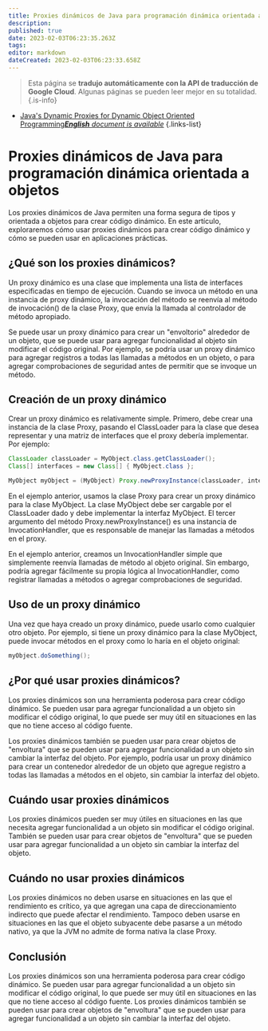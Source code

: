 ```yaml
---
title: Proxies dinámicos de Java para programación dinámica orientada a objetos
description: 
published: true
date: 2023-02-03T06:23:35.263Z
tags: 
editor: markdown
dateCreated: 2023-02-03T06:23:33.658Z
---
```


> Esta página se **tradujo automáticamente con la API de traducción de Google Cloud**.
Algunas páginas se pueden leer mejor en su totalidad.{.is-info}



- [Java's Dynamic Proxies for Dynamic Object Oriented Programming***English** document is available*](/en/Knowledge-base/Java/java-s-dynamic-proxies-for-dynamic-object-oriented-programming)
{.links-list}



# Proxies dinámicos de Java para programación dinámica orientada a objetos

Los proxies dinámicos de Java permiten una forma segura de tipos y orientada a objetos para crear código dinámico. En este artículo, exploraremos cómo usar proxies dinámicos para crear código dinámico y cómo se pueden usar en aplicaciones prácticas.

## ¿Qué son los proxies dinámicos?

Un proxy dinámico es una clase que implementa una lista de interfaces especificadas en tiempo de ejecución. Cuando se invoca un método en una instancia de proxy dinámico, la invocación del método se reenvía al método de invocación() de la clase Proxy, que envía la llamada al controlador de método apropiado.

Se puede usar un proxy dinámico para crear un "envoltorio" alrededor de un objeto, que se puede usar para agregar funcionalidad al objeto sin modificar el código original. Por ejemplo, se podría usar un proxy dinámico para agregar registros a todas las llamadas a métodos en un objeto, o para agregar comprobaciones de seguridad antes de permitir que se invoque un método.

## Creación de un proxy dinámico

Crear un proxy dinámico es relativamente simple. Primero, debe crear una instancia de la clase Proxy, pasando el ClassLoader para la clase que desea representar y una matriz de interfaces que el proxy debería implementar. Por ejemplo:

```java
ClassLoader classLoader = MyObject.class.getClassLoader();
Class[] interfaces = new Class[] { MyObject.class };

MyObject myObject = (MyObject) Proxy.newProxyInstance(classLoader, interfaces, new MyObjectInvocationHandler(myObject));
```

En el ejemplo anterior, usamos la clase Proxy para crear un proxy dinámico para la clase MyObject. La clase MyObject debe ser cargable por el ClassLoader dado y debe implementar la interfaz MyObject. El tercer argumento del método Proxy.newProxyInstance() es una instancia de InvocationHandler, que es responsable de manejar las llamadas a métodos en el proxy.

En el ejemplo anterior, creamos un InvocationHandler simple que simplemente reenvía llamadas de método al objeto original. Sin embargo, podría agregar fácilmente su propia lógica al InvocationHandler, como registrar llamadas a métodos o agregar comprobaciones de seguridad.

## Uso de un proxy dinámico

Una vez que haya creado un proxy dinámico, puede usarlo como cualquier otro objeto. Por ejemplo, si tiene un proxy dinámico para la clase MyObject, puede invocar métodos en el proxy como lo haría en el objeto original:

```java
myObject.doSomething();
```

## ¿Por qué usar proxies dinámicos?

Los proxies dinámicos son una herramienta poderosa para crear código dinámico. Se pueden usar para agregar funcionalidad a un objeto sin modificar el código original, lo que puede ser muy útil en situaciones en las que no tiene acceso al código fuente.

Los proxies dinámicos también se pueden usar para crear objetos de "envoltura" que se pueden usar para agregar funcionalidad a un objeto sin cambiar la interfaz del objeto. Por ejemplo, podría usar un proxy dinámico para crear un contenedor alrededor de un objeto que agregue registro a todas las llamadas a métodos en el objeto, sin cambiar la interfaz del objeto.

## Cuándo usar proxies dinámicos

Los proxies dinámicos pueden ser muy útiles en situaciones en las que necesita agregar funcionalidad a un objeto sin modificar el código original. También se pueden usar para crear objetos de "envoltura" que se pueden usar para agregar funcionalidad a un objeto sin cambiar la interfaz del objeto.

## Cuándo no usar proxies dinámicos

Los proxies dinámicos no deben usarse en situaciones en las que el rendimiento es crítico, ya que agregan una capa de direccionamiento indirecto que puede afectar el rendimiento. Tampoco deben usarse en situaciones en las que el objeto subyacente debe pasarse a un método nativo, ya que la JVM no admite de forma nativa la clase Proxy.

## Conclusión

Los proxies dinámicos son una herramienta poderosa para crear código dinámico. Se pueden usar para agregar funcionalidad a un objeto sin modificar el código original, lo que puede ser muy útil en situaciones en las que no tiene acceso al código fuente. Los proxies dinámicos también se pueden usar para crear objetos de "envoltura" que se pueden usar para agregar funcionalidad a un objeto sin cambiar la interfaz del objeto.